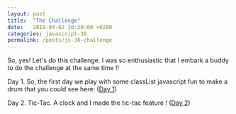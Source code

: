 ```yaml
---
layout: post
title:  "The Challenge"
date:   2019-04-02 10:20:00 +0200
categories: javascript-30
permalink: /posts/js-30-challenge
---
```



So, yes! Let's do this challenge. I was so enthusiastic that I embark a buddy to do the challenge at the same time !!

Day 1.
So, the first day we play with some classList javascript fun to make a drum that you could see here:
(<a href="">Day 1</a>)

Day 2.
Tic-Tac.
A clock and I made the tic-tac feature !
(<a href="">Day 2</a>)
